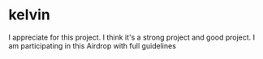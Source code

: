 # kelvin
I appreciate for this project. I think it's a strong project and good project. I am participating in this Airdrop with full guidelines
